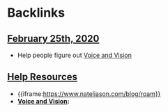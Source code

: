 
# Backlinks
## [February 25th, 2020](<February 25th, 2020.md>)
- Help people figure out [Voice and Vision](<Voice and Vision.md>)

## [Help Resources](<Help Resources.md>)
- {{iframe:https://www.nateliason.com/blog/roam}}
- **[Voice and Vision](<Voice and Vision.md>):**

